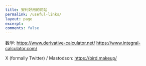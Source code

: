 ```yaml
---
title: 安利好用的网站
permalink: /useful-links/
layout: page
excerpt: 
comments: false
---
```

数学:
https://www.derivative-calculator.net/
https://www.integral-calculator.com/

X (formally Twitter) / Mastodson:
https://bird.makeup/